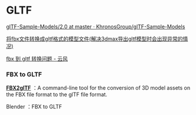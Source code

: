 # GLTF

[glTF-Sample-Models/2.0 at master · KhronosGroup/glTF-Sample-Models](https://github.com/KhronosGroup/glTF-Sample-Models/tree/master/2.0)

[将fbx文件转换成gltf格式的模型文件(解决3dmax导出gltf模型时会出现异常的情况)](https://blog.csdn.net/weixin_44870969/article/details/125433999)

[fbx 到 gltf 转换问题 - 云风](https://blog.codingnow.com/2021/03/fbx_gltf.html)


### FBX to GLTF

**[FBX2glTF](https://github.com/facebookincubator/FBX2glTF)** ：A command-line tool for the conversion of 3D model assets on the FBX file format to the glTF file format.

Blender ：FBX to GLTF
